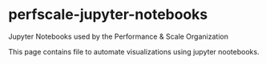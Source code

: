 # perfscale-jupyter-notebooks
Jupyter Notebooks used by the Performance &amp; Scale Organization

This page contains file to automate visualizations using jupyter nootebooks. 
